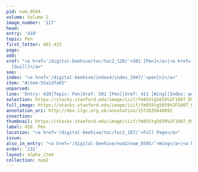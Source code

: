 ```yaml
---
pid: num_0504
volume: Volume 2
image_number: '117'
head: 
entry: '410'
topic: Pen
first_letter: 401-425
page: 
add: 
xref: "<a href='/digital-beehive/toc/toc2_120/'>501 [Pen]</a>|<a href='/digital-beehive/num2/num_0507/'>411
  [Quill]</a>"
see: 
index: "<a href='/digital-beehive/index4/index_2947/'>pen[n]</a>"
item: "#item-55a1dfa65"
unparsed: 
line: 'Entry: 410|Topic: Pen|Xref: 501 [Pen]|Xref: 411 [Wing]|Index: pen[n]|#item-55a1dfa65|'
selection: https://stacks.stanford.edu/image/iiif/fm855tg5659%2F1607_0584/323,1606,3039,242/full/0/default.jpg
full_image: https://stacks.stanford.edu/image/iiif/fm855tg5659%2F1607_0584/full/full/0/default.jpg
annotation_uri: http://dev.llgc.org.uk/annotation/1572635648892
insertion: 
thumbnail: https://stacks.stanford.edu/image/iiif/fm855tg5659%2F1607_0584/323,1606,600,180/250,/0/default.jpg
label: 410. Pen
location: "<a href='/digital-beehive/toc/toc2_107/'>Full Page</a>"
issue: 
also_in_entry: "<a href='/digital-beehive/num2/num_0505/'>Wing</a>|<a href='/digital-beehive/num2/num_0506/'>Ink-horn</a>"
order: '232'
layout: alpha_item
collection: num2
---
```

